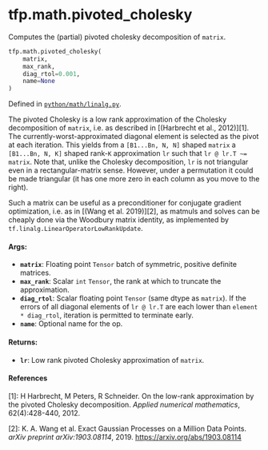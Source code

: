 <div itemscope itemtype="http://developers.google.com/ReferenceObject">
<meta itemprop="name" content="tfp.math.pivoted_cholesky" />
<meta itemprop="path" content="Stable" />
</div>

# tfp.math.pivoted_cholesky

Computes the (partial) pivoted cholesky decomposition of `matrix`.

``` python
tfp.math.pivoted_cholesky(
    matrix,
    max_rank,
    diag_rtol=0.001,
    name=None
)
```



Defined in [`python/math/linalg.py`](https://github.com/tensorflow/probability/tree/master/tensorflow_probability/python/math/linalg.py).

<!-- Placeholder for "Used in" -->

The pivoted Cholesky is a low rank approximation of the Cholesky decomposition
of `matrix`, i.e. as described in [(Harbrecht et al., 2012)][1]. The
currently-worst-approximated diagonal element is selected as the pivot at each
iteration. This yields from a `[B1...Bn, N, N]` shaped `matrix` a `[B1...Bn,
N, K]` shaped rank-`K` approximation `lr` such that `lr @ lr.T ~= matrix`.
Note that, unlike the Cholesky decomposition, `lr` is not triangular even in
a rectangular-matrix sense. However, under a permutation it could be made
triangular (it has one more zero in each column as you move to the right).

Such a matrix can be useful as a preconditioner for conjugate gradient
optimization, i.e. as in [(Wang et al. 2019)][2], as matmuls and solves can be
cheaply done via the Woodbury matrix identity, as implemented by
`tf.linalg.LinearOperatorLowRankUpdate`.

#### Args:

* <b>`matrix`</b>: Floating point `Tensor` batch of symmetric, positive definite
  matrices.
* <b>`max_rank`</b>: Scalar `int` `Tensor`, the rank at which to truncate the
  approximation.
* <b>`diag_rtol`</b>: Scalar floating point `Tensor` (same dtype as `matrix`). If the
  errors of all diagonal elements of `lr @ lr.T` are each lower than
  `element * diag_rtol`, iteration is permitted to terminate early.
* <b>`name`</b>: Optional name for the op.


#### Returns:

* <b>`lr`</b>: Low rank pivoted Cholesky approximation of `matrix`.

#### References

[1]: H Harbrecht, M Peters, R Schneider. On the low-rank approximation by the
     pivoted Cholesky decomposition. _Applied numerical mathematics_,
     62(4):428-440, 2012.

[2]: K. A. Wang et al. Exact Gaussian Processes on a Million Data Points.
     _arXiv preprint arXiv:1903.08114_, 2019. https://arxiv.org/abs/1903.08114